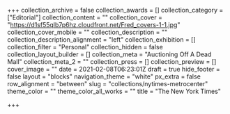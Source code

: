 +++
collection_archive = false
collection_awards = []
collection_category = ["Editorial"]
collection_content = ""
collection_cover = "https://d1sf55qlb7p6hz.cloudfront.net/Fred_covers-1-1.jpg"
collection_cover_mobile = ""
collection_description = ""
collection_description_alignment = "left"
collection_exhibition = []
collection_filter = "Personal"
collection_hidden = false
collection_layout_builder = []
collection_meta = "Auctioning Off A Dead Mall"
collection_meta_2 = ""
collection_press = []
collection_preview = []
cover_image = ""
date = 2021-02-08T06:23:01Z
draft = true
hide_footer = false
layout = "blocks"
navigation_theme = "white"
px_extra = false
row_alignment = "between"
slug = "collections/nytimes-metrocenter"
theme_color = ""
theme_color_all_works = ""
title = "The New York Times"

+++
